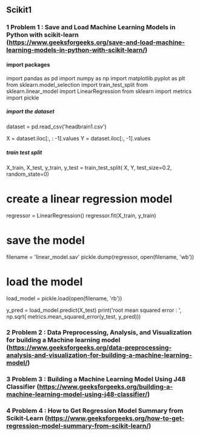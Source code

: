 ## Scikit1

### 1 Problem 1 : Save and Load Machine Learning Models in Python with scikit-learn	(https://www.geeksforgeeks.org/save-and-load-machine-learning-models-in-python-with-scikit-learn/)
#### import packages 
import pandas as pd 
import numpy as np 
import matplotlib.pyplot as plt 
from sklearn.model_selection import train_test_split 
from sklearn.linear_model import LinearRegression 
from sklearn import metrics 
import pickle 

##### import the dataset 
dataset = pd.read_csv('headbrain1.csv') 

X = dataset.iloc[:, : -1].values 
Y = dataset.iloc[:, -1].values 

##### train test split 
X_train, X_test, y_train, y_test = train_test_split( 
	X, Y, test_size=0.2, random_state=0) 

# create a linear regression model 
regressor = LinearRegression() 
regressor.fit(X_train, y_train) 


# save the model 
filename = 'linear_model.sav'
pickle.dump(regressor, open(filename, 'wb')) 

# load the model 
load_model = pickle.load(open(filename, 'rb')) 

y_pred = load_model.predict(X_test) 
print('root mean squared error : ', np.sqrt( 
	metrics.mean_squared_error(y_test, y_pred))) 


### 2 Problem 2 : Data Preprocessing, Analysis, and Visualization for building a Machine learning model		(https://www.geeksforgeeks.org/data-preprocessing-analysis-and-visualization-for-building-a-machine-learning-model/)

### 3 Problem 3 : Building a Machine Learning Model Using J48 Classifier		(https://www.geeksforgeeks.org/building-a-machine-learning-model-using-j48-classifier/)

### 4 Problem 4 : How to Get Regression Model Summary from Scikit-Learn	(https://www.geeksforgeeks.org/how-to-get-regression-model-summary-from-scikit-learn/)
